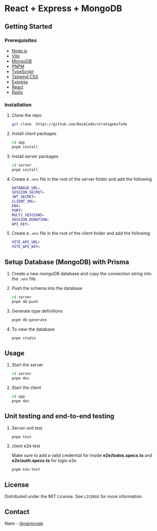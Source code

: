 # React + Express + MongoDB

## Getting Started

### Prerequisites

- [Node.js](https://nodejs.org/en/)
- [Vite](https://vitejs.dev/)
- [MongoDB](https://www.mysql.com/)
- [PNPM](https://pnpm.js.org/)
- [TypeScript](https://www.typescriptlang.org/)
- [Tailwind CSS](https://tailwindcss.com/)
- [Express](https://expressjs.com/)
- [React](https://reactjs.org/)
- [Radix](https://www.radix-ui.com/)

### Installation

1. Clone the repo

   ```sh
   git clone  https://github.com/NaimCode/stratagemsTodo
   ```

2. Install client packages

   ```sh
   cd app
   pnpm install
   ```

3. Install server packages

   ```sh
   cd server
   pnpm install
   ```

4. Create a `.env` file in the root of the server folder and add the following

   ```sh
   DATABASE_URL= 
   SESSION_SECRET=
   JWT_SECRET=
   CLIENT_URL=
   ENV=
   PORT=
   MULTI_SESSIONS=
   SESSION_DURATION=
   API_KEY=
   ```

5. Create a `.env` file in the root of the client folder and add the following

   ```sh
   VITE_API_URL=
   VITE_API_KEY=
   ```

## Setup Database (MongoDB) with Prisma

1. Create a new mongoDB database and copy the connection string into the `.env` file.

2. Push the schema into the database

   ```sh
   cd server
   pnpm db:push
   ```

3. Generate type definitions

   ```sh
   pnpm db:generate
   ```

4. To view the database

   ```sh
   pnpm studio
   ```

## Usage

1. Start the server

   ```sh
   cd server
   pnpm dev
   ```

2. Start the client

   ```sh
   cd app
   pnpm dev
   ```
   
## Unit testing and end-to-end testing

1. Server unit test

   ```sh
   pnpm test
   ```

2. client e2e test

   Make sure to add a valid credential for inside **e2e/todos.specs.ts** and **e2e/auth.specs.ts** for login e2e
   ```sh
   pnpm e2e:test
   ```

## License

Distributed under the MIT License. See `LICENSE` for more information.

## Contact

Naim - [@naimcode](https://github.com/NaimCode)

